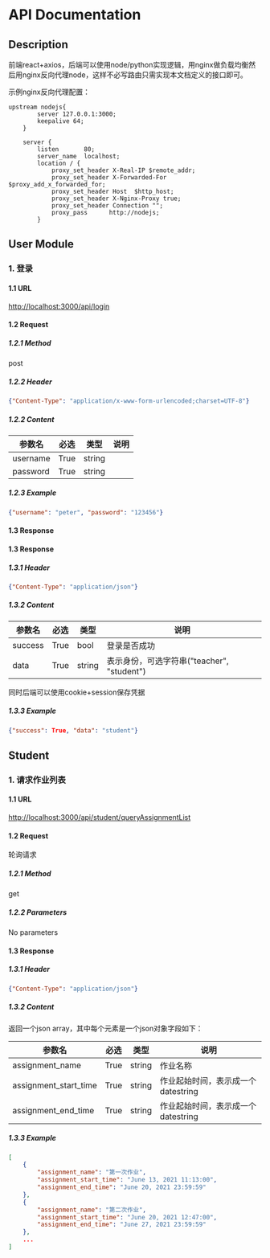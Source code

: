 # API Documentation

## Description

前端react+axios，后端可以使用node/python实现逻辑，用nginx做负载均衡然后用nginx反向代理node，这样不必写路由只需实现本文档定义的接口即可。

示例nginx反向代理配置：

    upstream nodejs{
            server 127.0.0.1:3000;
            keepalive 64;
        }
    
        server {
            listen       80;
            server_name  localhost;
            location / {
                proxy_set_header X-Real-IP $remote_addr;
                proxy_set_header X-Forwarded-For $proxy_add_x_forwarded_for;
                proxy_set_header Host  $http_host;
                proxy_set_header X-Nginx-Proxy true;
                proxy_set_header Connection "";
                proxy_pass      http://nodejs;
            }

## User Module

### 1. 登录

#### 1.1 URL
[http://localhost:3000/api/login](http://localhost:3000/api/login)

#### 1.2 Request
##### 1.2.1 Method
post
##### 1.2.2 Header
```json
{"Content-Type": "application/x-www-form-urlencoded;charset=UTF-8"}
```
##### 1.2.2 Content

| 参数名   | 必选 | 类型   | 说明 |
| -------- | ---- | ------ | ---- |
| username | True | string |      |
| password | True | string |      |

##### 1.2.3 Example

```json
{"username": "peter", "password": "123456"}
```

#### 1.3 Response

#### 1.3 Response

##### 1.3.1 Header

```json
{"Content-Type": "application/json"}
```

##### 1.3.2 Content

| 参数名  | 必选 | 类型   | 说明                                        |
| ------- | ---- | ------ | ------------------------------------------- |
| success | True | bool   | 登录是否成功                                |
| data    | True | string | 表示身份，可选字符串("teacher",  "student") |

同时后端可以使用cookie+session保存凭据

##### 1.3.3 Example

```json
{"success": True, "data": "student"}
```

## Student

### 1. 请求作业列表

#### 1.1 URL

[http://localhost:3000/api/student/queryAssignmentList](http://localhost:3000/api/student/queryAssignmentList)

#### 1.2 Request

轮询请求

##### 1.2.1 Method

get

##### 1.2.2 Parameters

No parameters

#### 1.3 Response

##### 1.3.1 Header

```json
{"Content-Type": "application/json"}
```

##### 1.3.2 Content

返回一个json array，其中每个元素是一个json对象字段如下：

| 参数名                | 必选 | 类型   | 说明                               |
| --------------------- | ---- | ------ | ---------------------------------- |
| assignment_name       | True | string | 作业名称                           |
| assignment_start_time | True | string | 作业起始时间，表示成一个datestring |
| assignment_end_time   | True | string | 作业起始时间，表示成一个datestring |

##### 1.3.3 Example

```json
[
    {
        "assignment_name": "第一次作业",
     	"assignment_start_time": "June 13, 2021 11:13:00",
     	"assignment_end_time": "June 20, 2021 23:59:59"
    },
    {
        "assignment_name": "第二次作业",
     	"assignment_start_time": "June 20, 2021 12:47:00",
     	"assignment_end_time": "June 27, 2021 23:59:59"
    },
    ...
]
```

